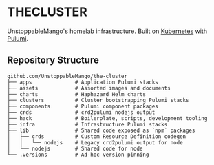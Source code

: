 # THECLUSTER

UnstoppableMango's homelab infrastructure.
Built on [Kubernetes](https://kubernetes.io) with [Pulumi](https://www.pulumi.com/product/infrastructure-as-code/).

## Repository Structure

```shell
github.com/UnstoppableMango/the-cluster
├── apps              # Application Pulumi stacks
├── assets            # Assorted images and documents
├── charts            # Haphazard Helm charts
├── clusters          # Cluster bootstrapping Pulumi stacks
├── components        # Pulumi component packages
├── crds              # crd2pulumi nodejs output
├── hack              # Boilerplate, scripts, development tooling
├── infra             # Infrastructure Pulumi stacks
├── lib               # Shared code exposed as `npm` packages
│   ├── crds          # Custom Resource Definition codegen
│   │   └── nodejs    # Legacy crd2pulumi output for node
│   └── nodejs        # Shared code for node
└── .versions         # Ad-hoc version pinning
```
